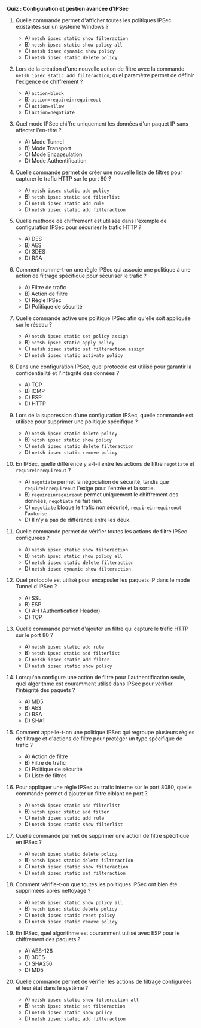 **Quiz : Configuration et gestion avancée d'IPSec**

1. Quelle commande permet d'afficher toutes les politiques IPSec existantes sur un système Windows ?
   - A) `netsh ipsec static show filteraction`
   - B) `netsh ipsec static show policy all`
   - C) `netsh ipsec dynamic show policy`
   - D) `netsh ipsec static delete policy`

2. Lors de la création d'une nouvelle action de filtre avec la commande `netsh ipsec static add filteraction`, quel paramètre permet de définir l'exigence de chiffrement ?
   - A) `action=block`
   - B) `action=requireinrequireout`
   - C) `action=allow`
   - D) `action=negotiate`

3. Quel mode IPSec chiffre uniquement les données d'un paquet IP sans affecter l'en-tête ?
   - A) Mode Tunnel
   - B) Mode Transport
   - C) Mode Encapsulation
   - D) Mode Authentification

4. Quelle commande permet de créer une nouvelle liste de filtres pour capturer le trafic HTTP sur le port 80 ?
   - A) `netsh ipsec static add policy`
   - B) `netsh ipsec static add filterlist`
   - C) `netsh ipsec static add rule`
   - D) `netsh ipsec static add filteraction`

5. Quelle méthode de chiffrement est utilisée dans l'exemple de configuration IPSec pour sécuriser le trafic HTTP ?
   - A) DES
   - B) AES
   - C) 3DES
   - D) RSA

6. Comment nomme-t-on une règle IPSec qui associe une politique à une action de filtrage spécifique pour sécuriser le trafic ?
   - A) Filtre de trafic
   - B) Action de filtre
   - C) Règle IPSec
   - D) Politique de sécurité

7. Quelle commande active une politique IPSec afin qu'elle soit appliquée sur le réseau ?
   - A) `netsh ipsec static set policy assign`
   - B) `netsh ipsec static apply policy`
   - C) `netsh ipsec static set filteraction assign`
   - D) `netsh ipsec static activate policy`

8. Dans une configuration IPSec, quel protocole est utilisé pour garantir la confidentialité et l'intégrité des données ?
   - A) TCP
   - B) ICMP
   - C) ESP
   - D) HTTP

9. Lors de la suppression d'une configuration IPSec, quelle commande est utilisée pour supprimer une politique spécifique ?
   - A) `netsh ipsec static delete policy`
   - B) `netsh ipsec static show policy`
   - C) `netsh ipsec static delete filteraction`
   - D) `netsh ipsec static remove policy`

10. En IPSec, quelle différence y a-t-il entre les actions de filtre `negotiate` et `requireinrequireout` ?
    - A) `negotiate` permet la négociation de sécurité, tandis que `requireinrequireout` l'exige pour l'entrée et la sortie.
    - B) `requireinrequireout` permet uniquement le chiffrement des données, `negotiate` ne fait rien.
    - C) `negotiate` bloque le trafic non sécurisé, `requireinrequireout` l'autorise.
    - D) Il n'y a pas de différence entre les deux.

11. Quelle commande permet de vérifier toutes les actions de filtre IPSec configurées ?
    - A) `netsh ipsec static show filteraction`
    - B) `netsh ipsec static show policy all`
    - C) `netsh ipsec static delete filteraction`
    - D) `netsh ipsec dynamic show filteraction`

12. Quel protocole est utilisé pour encapsuler les paquets IP dans le mode Tunnel d'IPSec ?
    - A) SSL
    - B) ESP
    - C) AH (Authentication Header)
    - D) TCP

13. Quelle commande permet d'ajouter un filtre qui capture le trafic HTTP sur le port 80 ?
    - A) `netsh ipsec static add rule`
    - B) `netsh ipsec static add filterlist`
    - C) `netsh ipsec static add filter`
    - D) `netsh ipsec static show policy`

14. Lorsqu'on configure une action de filtre pour l'authentification seule, quel algorithme est couramment utilisé dans IPSec pour vérifier l'intégrité des paquets ?
    - A) MD5
    - B) AES
    - C) RSA
    - D) SHA1

15. Comment appelle-t-on une politique IPSec qui regroupe plusieurs règles de filtrage et d'actions de filtre pour protéger un type spécifique de trafic ?
    - A) Action de filtre
    - B) Filtre de trafic
    - C) Politique de sécurité
    - D) Liste de filtres

16. Pour appliquer une règle IPSec au trafic interne sur le port 8080, quelle commande permet d'ajouter un filtre ciblant ce port ?
    - A) `netsh ipsec static add filterlist`
    - B) `netsh ipsec static add filter`
    - C) `netsh ipsec static add rule`
    - D) `netsh ipsec static show filterlist`

17. Quelle commande permet de supprimer une action de filtre spécifique en IPSec ?
    - A) `netsh ipsec static delete policy`
    - B) `netsh ipsec static delete filteraction`
    - C) `netsh ipsec static show filteraction`
    - D) `netsh ipsec static set filteraction`

18. Comment vérifie-t-on que toutes les politiques IPSec ont bien été supprimées après nettoyage ?
    - A) `netsh ipsec static show policy all`
    - B) `netsh ipsec static delete policy`
    - C) `netsh ipsec static reset policy`
    - D) `netsh ipsec static remove policy`

19. En IPSec, quel algorithme est couramment utilisé avec ESP pour le chiffrement des paquets ?
    - A) AES-128
    - B) 3DES
    - C) SHA256
    - D) MD5

20. Quelle commande permet de vérifier les actions de filtrage configurées et leur état dans le système ?
    - A) `netsh ipsec static show filteraction all`
    - B) `netsh ipsec static set filteraction`
    - C) `netsh ipsec static show policy`
    - D) `netsh ipsec static add filteraction`
